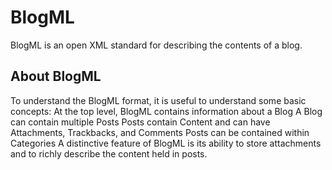 # BlogML
 BlogML is an open XML standard for describing the contents of a blog.

## About BlogML
To understand the BlogML format, it is useful to understand some basic concepts:
At the top level, BlogML contains information about a Blog
A Blog can contain multiple Posts
Posts contain Content and can have Attachments, Trackbacks, and Comments
Posts can be contained within Categories
A distinctive feature of BlogML is its ability to store attachments and to richly describe the content held in posts.
